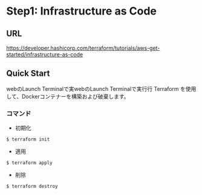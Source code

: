 # Step1: Infrastructure as Code

## URL
https://developer.hashicorp.com/terraform/tutorials/aws-get-started/infrastructure-as-code

## Quick Start
webのLaunch Terminalで実webのLaunch Terminalで実行行
Terraform を使用して、Dockerコンテナーを構築および破棄します。

### コマンド
- 初期化
```
$ terraform init
```
- 適用
```
$ terraform apply
```
- 削除
```
$ terraform destroy
```


